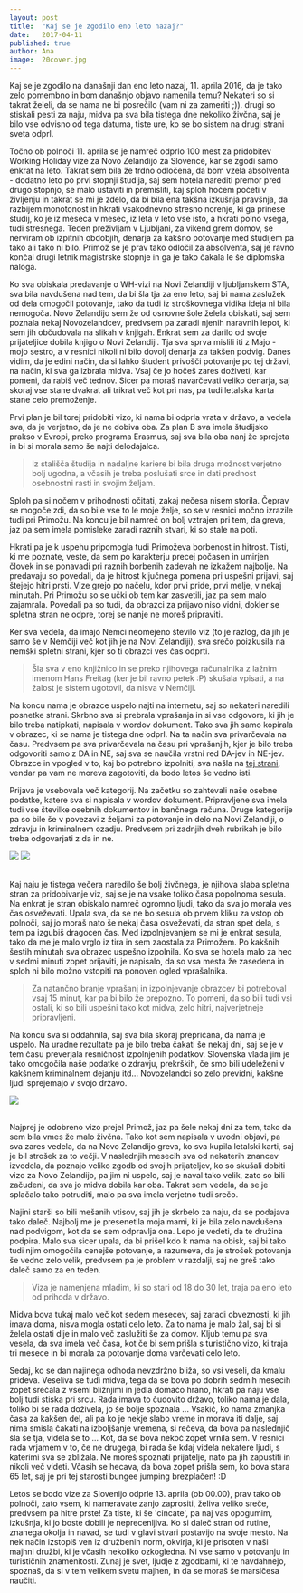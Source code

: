 ```yaml
---
layout: post
title:  "Kaj se je zgodilo eno leto nazaj?"
date:   2017-04-11
published: true
author: Ana
image:  20cover.jpg
---
```


<p class="intro"><span class="dropcap">K</span>aj se je zgodilo na današnji dan eno leto nazaj, 11. aprila 2016, da je tako zelo pomembno in bom današnjo objavo namenila temu? Nekateri so si takrat želeli, da se nama ne bi posrečilo (vam ni za zameriti ;)). drugi so stiskali pesti za naju, midva pa sva bila tistega dne nekoliko živčna, saj je bilo vse odvisno od tega datuma, tiste ure, ko se bo sistem na drugi strani sveta odprl.</p>

Točno ob polnoči 11. aprila se je namreč odprlo 100 mest za pridobitev Working Holiday vize za Novo Zelandijo za Slovence, kar se zgodi samo enkrat na leto. Takrat sem bila že trdno odločena, da bom vzela absolventa - dodatno leto po prvi stopnji študija, saj sem hotela narediti premor pred drugo stopnjo, se malo ustaviti in premisliti, kaj sploh hočem početi v življenju in takrat se mi je zdelo, da bi bila ena takšna izkušnja pravšnja, da razbijem monotonost in hkrati vsakodnevno stresno norenje, ki ga prinese študij, ko je iz meseca v mesec, iz leta v leto vse isto, a hkrati polno vsega, tudi stresnega. Teden preživljam v Ljubljani, za vikend grem domov, se nerviram ob izpitnih obdobjih, denarja za kakšno potovanje med študijem pa tako ali tako ni bilo. Primož se je prav tako odločil za absolventa, saj je ravno končal drugi letnik magistrske stopnje in ga je tako čakala le še diplomska naloga.

Ko sva obiskala predavanje o WH-vizi na Novi Zelandiji v ljubljanskem STA, sva bila navdušena nad tem, da bi šla tja za eno leto, saj bi nama zaslužek od dela omogočil potovanje, tako da tudi iz stroškovnega vidika ideja ni bila nemogoča. Novo Zelandijo sem že od osnovne šole želela obiskati, saj sem poznala nekaj Novozelandcev, predvsem pa zaradi njenih naravnih lepot, ki sem jih občudovala na slikah v knjigah. Enkrat sem za darilo od svoje prijateljice dobila knjigo o Novi Zelandiji. Tja sva sprva mislili iti z Majo - mojo sestro, a v resnici nikoli ni bilo dovolj denarja za takšen podvig. Danes vidim, da je edini način, da si lahko študent privošči potovanje po tej državi, na način, ki sva ga izbrala midva. Vsaj če jo hočeš zares doživeti, kar pomeni, da rabiš več tednov. Sicer pa moraš navarčevati veliko denarja, saj skoraj vse stane dvakrat ali trikrat več kot pri nas, pa tudi letalska karta stane celo premoženje.

Prvi plan je bil torej pridobiti vizo, ki nama bi odprla vrata v državo, a vedela sva, da je verjetno, da je ne dobiva oba. Za plan B sva imela študijsko prakso v Evropi, preko programa Erasmus, saj sva bila oba nanj že sprejeta in bi si morala samo še najti delodajalca. 

<blockquote>Iz stališča študija in nadaljne kariere bi bila druga možnost verjetno bolj ugodna, a včasih je treba poslušati srce in dati prednost osebnostni rasti in svojim željam.</blockquote>

Sploh pa si nočem v prihodnosti očitati, zakaj nečesa nisem storila. Čeprav se mogoče zdi, da so bile vse to le moje želje, so se v resnici močno izrazile tudi pri Primožu. Na koncu je bil namreč on bolj vztrajen pri tem, da greva, jaz pa sem imela pomisleke zaradi raznih stvari, ki so stale na poti.

Hkrati pa je k uspehu pripomogla tudi Primoževa borbenost in hitrost. Tisti, ki me poznate, veste, da sem po karakterju precej počasen in umirjen človek in se ponavadi pri raznih borbenih zadevah ne izkažem najbolje. Na predavaju so povedali, da je hitrost ključnega pomena pri uspešni prijavi, saj štejejo hitri prsti. Vize grejo po načelu, kdor prvi pride, prvi melje, v nekaj minutah. Pri Primožu so se učki ob tem kar zasvetili, jaz pa sem malo zajamrala. Povedali pa so tudi, da obrazci za prijavo niso vidni, dokler se spletna stran ne odpre, torej se nanje ne moreš pripraviti. 

Ker sva vedela, da imajo Nemci neomejeno število viz (to je razlog, da jih je samo še v Nemčiji več kot jih je na Novi Zelandiji), sva srečo poizkusila na nemški spletni strani, kjer so ti obrazci ves čas odprti. 

<blockquote>Šla sva v eno knjižnico in se preko njihovega računalnika z lažnim imenom Hans Freitag (ker je bil ravno petek :P) skušala vpisati, a na žalost je sistem ugotovil, da nisva v Nemčiji.</blockquote>

Na koncu nama je obrazce uspelo najti na internetu, saj so nekateri naredili posnetke strani. Skrbno sva si prebrala vprašanja in si vse odgovore, ki jih je bilo treba natipkati, napisala v wordov dokument. Tako sva jih samo kopirala v obrazec, ki se nama je tistega dne odprl. Na ta način sva privarčevala na času. Predvsem pa sva privarčevala na času pri vprašanjih, kjer je bilo treba odgovoriti samo z DA in NE, saj sva se naučila vrstni red DA-jev in NE-jev. Obrazce in vpogled v to, kaj bo potrebno izpolniti, sva našla na <a href="https://www.facebook.com/notes/new-zealand-working-holidays-4-malaysian/english-versionprocedure-of-apply-new-zealand-working-holiday-online/114858671863318/" target="_blank">tej strani</a>, vendar pa vam ne moreva zagotoviti, da bodo letos še vedno isti.

Prijava je vsebovala več kategorij. Na začetku so zahtevali naše osebne podatke, katere sva si napisala v wordov dokument. Pripravljene sva imela tudi vse številke osebnih dokumentov in bančnega računa. Druge kategorije pa so bile še v povezavi z željami za potovanje in delo na Novi Zelandiji, o zdravju in kriminalnem ozadju. Predvsem pri zadnjih dveh rubrikah je bilo treba odgovarjati z da in ne. 

<div class="photoset-grid" data-layout="2">
    <img src="{{ '/assets/images/20visa/02.jpg' | relative_url }}" data-title="Vse dokumente sva imele pripravljene v primeru, da bi potrebovala še kakšen podatek." data-lightbox="gr1">
    <img src="{{ '/assets/images/20visa/03.jpg' | relative_url }}" data-title="" data-lightbox="gr1">
</div><br/>

Kaj naju je tistega večera naredilo še bolj živčnega, je njihova slaba spletna stran za pridobivanje viz, saj se je na vsake toliko časa popolnoma sesula. Na enkrat je stran obiskalo namreč ogromno ljudi, tako da sva jo morala ves čas osveževati. Upala sva, da se ne bo sesula ob prvem kliku za vstop ob polnoči, saj jo moraš nato še nekaj časa osveževati, da stran spet dela, s tem pa izgubiš dragocen čas. Med izpolnjevanjem se mi je enkrat sesula, tako da me je malo vrglo iz tira in sem zaostala za Primožem. Po kakšnih šestih minutah sva obrazec uspešno izpolnila. Ko sva se hotela malo za hec v sedmi minuti zopet prijaviti, je napisalo, da so vsa mesta že zasedena in sploh ni bilo možno vstopiti na ponoven ogled vprašalnika.

<blockquote>Za natančno branje vprašanj in izpolnjevanje obrazcev bi potreboval vsaj 15 minut, kar pa bi bilo že prepozno. To pomeni, da so bili tudi vsi ostali, ki so bili uspešni tako kot midva, zelo hitri, najverjetneje pripravljeni.</blockquote> 

Na koncu sva si oddahnila, saj sva bila skoraj prepričana, da nama je uspelo. Na uradne rezultate pa je bilo treba čakati še nekaj dni, saj se je v tem času preverjala resničnost izpolnjenih podatkov. Slovenska vlada jim je tako omogočila naše podatke o zdravju, prekrških, če smo bili udeleženi v kakšnem kriminalnem dejanju itd... Novozelandci so zelo previdni, kakšne ljudi sprejemajo v svojo državo.

<div class="photoset-grid" data-layout="1">
    <img src="{{ '/assets/images/20visa/01.jpg' | relative_url }}" data-title="Potrditev, da sva bila med prvimi 100 Slovenci prijavljenimi za vizo." data-lightbox="gr1">
</div><br/>

Najprej je odobreno vizo prejel Primož, jaz pa šele nekaj dni za tem, tako da sem bila vmes že malo živčna. Tako kot sem napisala v uvodni objavi, pa sva zares vedela, da na Novo Zelandijo greva, ko sva kupila letalski karti, saj je bil strošek za to večji. V naslednjih mesecih sva od nekaterih znancev izvedela, da poznajo veliko zgodb od svojih prijateljev, ko so skušali dobiti vizo za Novo Zelandijo, pa jim ni uspelo, saj je naval tako velik, zato so bili začudeni, da sva jo midva dobila kar oba. Takrat sem vedela, da se je splačalo tako potruditi, malo pa sva imela verjetno tudi srečo.

Najini starši so bili mešanih vtisov, saj jih je skrbelo za naju, da se podajava tako daleč. Najbolj me je presenetila moja mami, ki je bila zelo navdušena nad podvigom, kot da se sem odpravlja ona. Lepo je vedeti, da te družina podpira. Malo sva sicer upala, da bi prišel kdo k nama na obisk, saj bi tako tudi njim omogočila cenejše potovanje, a razumeva, da je strošek potovanja še vedno zelo velik, predvsem pa je problem v razdalji, saj ne greš tako daleč samo za en teden. 

<blockquote>Viza je namenjena mladim, ki so stari od 18 do 30 let, traja pa eno leto od prihoda v državo. 
</blockquote>

Midva bova tukaj malo več kot sedem mesecev, saj zaradi obveznosti, ki jih imava doma, nisva mogla ostati celo leto. Za to nama je malo žal, saj bi si želela ostati dlje in malo več zaslužiti še za domov. Kljub temu pa sva vesela, da sva imela več časa, kot če bi sem prišla s turistično vizo, ki traja tri mesece in bi morala za potovanje doma varčevati celo leto.

Sedaj, ko se dan najinega odhoda nevzdržno bliža, so vsi veseli, da kmalu prideva. Veseliva se tudi midva, tega da se bova po dobrih sedmih mesecih zopet srečala z vsemi bližnjimi in jedla domačo hrano, hkrati pa naju vse bolj tudi stiska pri srcu. Rada imava to čudovito državo, toliko nama je dala, toliko bi še rada doživela, jo še bolje spoznala ... Vsakič, ko nama zmanjka časa za kakšen del, ali pa ko je nekje slabo vreme in morava iti dalje, saj nima smisla čakati na izboljšanje vremena, si rečeva, da bova pa naslednjič šla še tja, videla še to ... Kot, da se bova nekoč zopet vrnila sem. V resnici rada vrjamem v to, če ne drugega, bi rada še kdaj videla nekatere ljudi, s katerimi sva se zbližala. Ne moreš spoznati prijatelje, nato pa jih zapustiti in nikoli več videti. Včasih se hecava, da bova zopet prišla sem, ko bova stara 65 let, saj je pri tej starosti bungee jumping brezplačen! :D

Letos se bodo vize za Slovenijo odprle 13. aprila (ob 00.00), prav tako ob polnoči, zato vsem, ki nameravate zanjo zaprositi, želiva veliko sreče, predvsem pa hitre prste! Za tiste, ki še 'cincate', pa naj vas opogumim, izkušnja, ki jo boste dobili je neprecenljiva. Ko si daleč stran od rutine, znanega okolja in navad, se tudi v glavi stvari postavijo na svoje mesto. Na nek način izstopiš ven iz družbenih norm, okvirja, ki je prisoten v naši majhni družbi, ki je včasih nekoliko ozkogledna. Ni vse samo v potovanju in turističnih znamenitosti. Zunaj je svet, ljudje z zgodbami, ki te navdahnejo, spoznaš, da si v tem velikem svetu majhen, in da se moraš še marsičesa naučiti.

 
